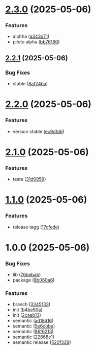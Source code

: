 # [2.3.0](https://github.com/xLeonel/dep-npm/compare/v2.2.1...v2.3.0) (2025-05-06)


### Features

* alphha ([a343d71](https://github.com/xLeonel/dep-npm/commit/a343d712cb174a2d3bdaebc6e6c22c19f76ca5d8))
* piloto alpha ([bb76180](https://github.com/xLeonel/dep-npm/commit/bb76180fe092302a65603a41d4aefad00c8388fa))

## [2.2.1](https://github.com/xLeonel/dep-npm/compare/v2.2.0...v2.2.1) (2025-05-06)


### Bug Fixes

* stable ([8af24ba](https://github.com/xLeonel/dep-npm/commit/8af24ba26852c342dd971154c51340af72a8bd23))

# [2.2.0](https://github.com/xLeonel/dep-npm/compare/v2.1.0...v2.2.0) (2025-05-06)


### Features

* version stable ([ec9dfd6](https://github.com/xLeonel/dep-npm/commit/ec9dfd6bffa0bfc9c16c3dde408c61449bf55396))

# [2.1.0](https://github.com/xLeonel/dep-npm/compare/v2.0.0...v2.1.0) (2025-05-06)


### Features

* teste ([31d0859](https://github.com/xLeonel/dep-npm/commit/31d0859b3636bf87f3d570479413e34d2ec5ecac))

# [1.1.0](https://github.com/xLeonel/dep-npm/compare/v1.0.0...v1.1.0) (2025-05-06)


### Features

* release tagg ([17cfede](https://github.com/xLeonel/dep-npm/commit/17cfedee7680566222664db4cf62307a38cdd3e9))

# 1.0.0 (2025-05-06)


### Bug Fixes

* lib ([76bebab](https://github.com/xLeonel/dep-npm/commit/76bebab9b3b13cffbf2b6a126d0206ddecbdd8b7))
* package ([8b060a6](https://github.com/xLeonel/dep-npm/commit/8b060a6c37def9d829c22b9ed080454a915021ae))


### Features

* branch ([3345133](https://github.com/xLeonel/dep-npm/commit/3345133e81e8e98f67636e625533ee449e0c743d))
* init ([b4be50a](https://github.com/xLeonel/dep-npm/commit/b4be50a9cac4233f51151f66a271d47421e15049))
* init ([2caab13](https://github.com/xLeonel/dep-npm/commit/2caab132cdaea207c48ebf9ba600fbb51957d732))
* semantic ([ad18d16](https://github.com/xLeonel/dep-npm/commit/ad18d16f9353512d2cb5dea5c010e10cad0e2110))
* semantic ([5e6cbbe](https://github.com/xLeonel/dep-npm/commit/5e6cbbe7330b32357d5717ee45cc54dc968e3c2b))
* semantic ([86f6213](https://github.com/xLeonel/dep-npm/commit/86f62139f1c5ff4870c36279473e186b68a3b86b))
* semantic ([22868e1](https://github.com/xLeonel/dep-npm/commit/22868e1471b3ba6782666c2cad36332b2a707330))
* semantic release ([520f329](https://github.com/xLeonel/dep-npm/commit/520f329c57d01deed394711d2362ff11fda46fdc))
